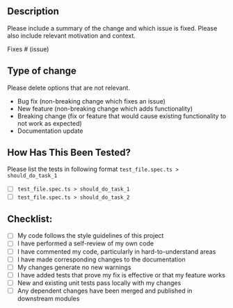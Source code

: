 ## Description

Please include a summary of the change and which issue is fixed. Please also include relevant motivation and context.

Fixes # (issue)

## Type of change

Please delete options that are not relevant.

- Bug fix (non-breaking change which fixes an issue)
- New feature (non-breaking change which adds functionality)
- Breaking change (fix or feature that would cause existing functionality to not work as expected)
- Documentation update

## How Has This Been Tested?

Please list the tests in following format `test_file.spec.ts > should_do_task_1`

- [ ] `test_file.spec.ts > should_do_task_1`
- [ ] `test_file.spec.ts > should_do_task_2`

## Checklist:

- [ ] My code follows the style guidelines of this project
- [ ] I have performed a self-review of my own code
- [ ] I have commented my code, particularly in hard-to-understand areas
- [ ] I have made corresponding changes to the documentation
- [ ] My changes generate no new warnings
- [ ] I have added tests that prove my fix is effective or that my feature works
- [ ] New and existing unit tests pass locally with my changes
- [ ] Any dependent changes have been merged and published in downstream modules
